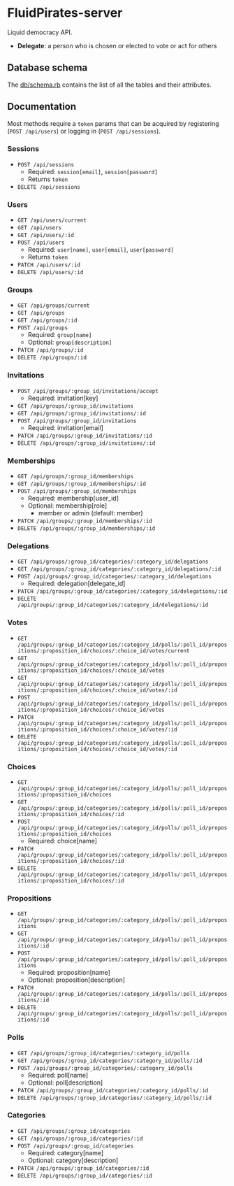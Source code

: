 # FluidPirates-server

Liquid democracy API.

* **Delegate**: a person who is chosen or elected to vote or act for others

## Database schema

The [db/schema.rb](db/schema.rb) contains the list of all the tables and their attributes.

## Documentation

Most methods require a `token` params that can be acquired by registering (`POST /api/users`) or logging in (`POST /api/sessions`).

### Sessions

* `POST /api/sessions`
  * Required: `session[email]`, `session[password]`
  * Returns `token`
* `DELETE /api/sessions`

### Users

* `GET /api/users/current`
* `GET /api/users`
* `GET /api/users/:id`
* `POST /api/users`
  * Required: `user[name]`, `user[email]`, `user[password]`
  * Returns `token`
* `PATCH /api/users/:id`
* `DELETE /api/users/:id`

### Groups

* `GET /api/groups/current`
* `GET /api/groups`
* `GET /api/groups/:id`
* `POST /api/groups`
  * Required: `group[name]`
  * Optional: `group[description]`
* `PATCH /api/groups/:id`
* `DELETE /api/groups/:id`

### Invitations

* `POST /api/groups/:group_id/invitations/accept`
  * Required: invitation[key]
* `GET /api/groups/:group_id/invitations`
* `GET /api/groups/:group_id/invitations/:id`
* `POST /api/groups/:group_id/invitations`
  * Required: invitation[email]
* `PATCH /api/groups/:group_id/invitations/:id`
* `DELETE /api/groups/:group_id/invitations/:id`

### Memberships

* `GET /api/groups/:group_id/memberships`
* `GET /api/groups/:group_id/memberships/:id`
* `POST /api/groups/:group_id/memberships`
  * Required: membership[user_id]
  * Optional: membership[role] 
    * member or admin (default: member)
* `PATCH /api/groups/:group_id/memberships/:id`
* `DELETE /api/groups/:group_id/memberships/:id`

### Delegations 

* `GET /api/groups/:group_id/categories/:category_id/delegations`
* `GET /api/groups/:group_id/categories/:category_id/delegations/:id`
* `POST /api/groups/:group_id/categories/:category_id/delegations`
  * Required: delegation[delegate_id]
* `PATCH /api/groups/:group_id/categories/:category_id/delegations/:id`
* `DELETE /api/groups/:group_id/categories/:category_id/delegations/:id`

### Votes

* `GET /api/groups/:group_id/categories/:category_id/polls/:poll_id/propositions/:proposition_id/choices/:choice_id/votes/current`
* `GET /api/groups/:group_id/categories/:category_id/polls/:poll_id/propositions/:proposition_id/choices/:choice_id/votes`
* `GET /api/groups/:group_id/categories/:category_id/polls/:poll_id/propositions/:proposition_id/choices/:choice_id/votes/:id`
* `POST /api/groups/:group_id/categories/:category_id/polls/:poll_id/propositions/:proposition_id/choices/:choice_id/votes`
* `PATCH /api/groups/:group_id/categories/:category_id/polls/:poll_id/propositions/:proposition_id/choices/:choice_id/votes/:id`
* `DELETE /api/groups/:group_id/categories/:category_id/polls/:poll_id/propositions/:proposition_id/choices/:choice_id/votes/:id`

### Choices

* `GET /api/groups/:group_id/categories/:category_id/polls/:poll_id/propositions/:proposition_id/choices`
* `GET /api/groups/:group_id/categories/:category_id/polls/:poll_id/propositions/:proposition_id/choices/:id`
* `POST /api/groups/:group_id/categories/:category_id/polls/:poll_id/propositions/:proposition_id/choices`
  * Required: choice[name]
* `PATCH /api/groups/:group_id/categories/:category_id/polls/:poll_id/propositions/:proposition_id/choices/:id`
* `DELETE /api/groups/:group_id/categories/:category_id/polls/:poll_id/propositions/:proposition_id/choices/:id`

### Propositions

* `GET /api/groups/:group_id/categories/:category_id/polls/:poll_id/propositions`
* `GET /api/groups/:group_id/categories/:category_id/polls/:poll_id/propositions/:id`
* `POST /api/groups/:group_id/categories/:category_id/polls/:poll_id/propositions`
  * Required: proposition[name]
  * Optional: proposition[description]
* `PATCH /api/groups/:group_id/categories/:category_id/polls/:poll_id/propositions/:id`
* `DELETE /api/groups/:group_id/categories/:category_id/polls/:poll_id/propositions/:id`

### Polls

* `GET /api/groups/:group_id/categories/:category_id/polls`
* `GET /api/groups/:group_id/categories/:category_id/polls/:id`
* `POST /api/groups/:group_id/categories/:category_id/polls`
  * Required: poll[name]
  * Optional: poll[description]
* `PATCH /api/groups/:group_id/categories/:category_id/polls/:id`
* `DELETE /api/groups/:group_id/categories/:category_id/polls/:id`

### Categories

* `GET /api/groups/:group_id/categories`
* `GET /api/groups/:group_id/categories/:id`
* `POST /api/groups/:group_id/categories`
  * Required: category[name]
  * Optional: category[description]
* `PATCH /api/groups/:group_id/categories/:id`
* `DELETE /api/groups/:group_id/categories/:id`

